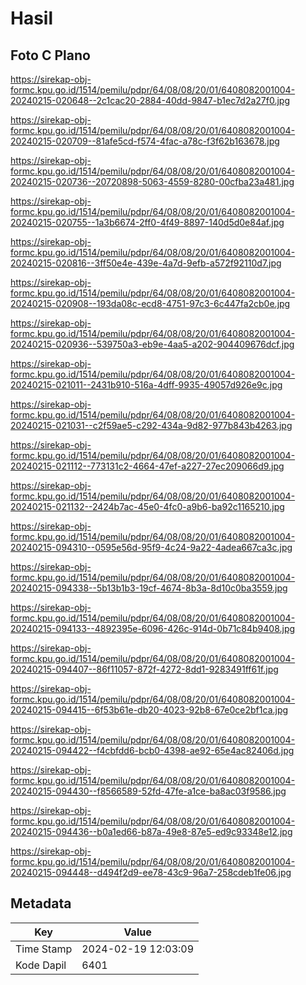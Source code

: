 # Hasil

## Foto C Plano

https://sirekap-obj-formc.kpu.go.id/1514/pemilu/pdpr/64/08/08/20/01/6408082001004-20240215-020648--2c1cac20-2884-40dd-9847-b1ec7d2a27f0.jpg

https://sirekap-obj-formc.kpu.go.id/1514/pemilu/pdpr/64/08/08/20/01/6408082001004-20240215-020709--81afe5cd-f574-4fac-a78c-f3f62b163678.jpg

https://sirekap-obj-formc.kpu.go.id/1514/pemilu/pdpr/64/08/08/20/01/6408082001004-20240215-020736--20720898-5063-4559-8280-00cfba23a481.jpg

https://sirekap-obj-formc.kpu.go.id/1514/pemilu/pdpr/64/08/08/20/01/6408082001004-20240215-020755--1a3b6674-2ff0-4f49-8897-140d5d0e84af.jpg

https://sirekap-obj-formc.kpu.go.id/1514/pemilu/pdpr/64/08/08/20/01/6408082001004-20240215-020816--3ff50e4e-439e-4a7d-9efb-a572f92110d7.jpg

https://sirekap-obj-formc.kpu.go.id/1514/pemilu/pdpr/64/08/08/20/01/6408082001004-20240215-020908--193da08c-ecd8-4751-97c3-6c447fa2cb0e.jpg

https://sirekap-obj-formc.kpu.go.id/1514/pemilu/pdpr/64/08/08/20/01/6408082001004-20240215-020936--539750a3-eb9e-4aa5-a202-904409676dcf.jpg

https://sirekap-obj-formc.kpu.go.id/1514/pemilu/pdpr/64/08/08/20/01/6408082001004-20240215-021011--2431b910-516a-4dff-9935-49057d926e9c.jpg

https://sirekap-obj-formc.kpu.go.id/1514/pemilu/pdpr/64/08/08/20/01/6408082001004-20240215-021031--c2f59ae5-c292-434a-9d82-977b843b4263.jpg

https://sirekap-obj-formc.kpu.go.id/1514/pemilu/pdpr/64/08/08/20/01/6408082001004-20240215-021112--773131c2-4664-47ef-a227-27ec209066d9.jpg

https://sirekap-obj-formc.kpu.go.id/1514/pemilu/pdpr/64/08/08/20/01/6408082001004-20240215-021132--2424b7ac-45e0-4fc0-a9b6-ba92c1165210.jpg

https://sirekap-obj-formc.kpu.go.id/1514/pemilu/pdpr/64/08/08/20/01/6408082001004-20240215-094310--0595e56d-95f9-4c24-9a22-4adea667ca3c.jpg

https://sirekap-obj-formc.kpu.go.id/1514/pemilu/pdpr/64/08/08/20/01/6408082001004-20240215-094338--5b13b1b3-19cf-4674-8b3a-8d10c0ba3559.jpg

https://sirekap-obj-formc.kpu.go.id/1514/pemilu/pdpr/64/08/08/20/01/6408082001004-20240215-094133--4892395e-6096-426c-914d-0b71c84b9408.jpg

https://sirekap-obj-formc.kpu.go.id/1514/pemilu/pdpr/64/08/08/20/01/6408082001004-20240215-094407--86f11057-872f-4272-8dd1-9283491ff61f.jpg

https://sirekap-obj-formc.kpu.go.id/1514/pemilu/pdpr/64/08/08/20/01/6408082001004-20240215-094415--6f53b61e-db20-4023-92b8-67e0ce2bf1ca.jpg

https://sirekap-obj-formc.kpu.go.id/1514/pemilu/pdpr/64/08/08/20/01/6408082001004-20240215-094422--f4cbfdd6-bcb0-4398-ae92-65e4ac82406d.jpg

https://sirekap-obj-formc.kpu.go.id/1514/pemilu/pdpr/64/08/08/20/01/6408082001004-20240215-094430--f8566589-52fd-47fe-a1ce-ba8ac03f9586.jpg

https://sirekap-obj-formc.kpu.go.id/1514/pemilu/pdpr/64/08/08/20/01/6408082001004-20240215-094436--b0a1ed66-b87a-49e8-87e5-ed9c93348e12.jpg

https://sirekap-obj-formc.kpu.go.id/1514/pemilu/pdpr/64/08/08/20/01/6408082001004-20240215-094448--d494f2d9-ee78-43c9-96a7-258cdeb1fe06.jpg


## Metadata

| Key        | Value               |
| ---------- | ------------------- |
| Time Stamp | 2024-02-19 12:03:09 |
| Kode Dapil | 6401                |



